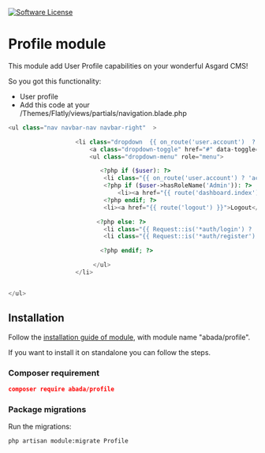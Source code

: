 [![Software License](https://img.shields.io/badge/license-MIT-brightgreen.svg?style=flat-square)](LICENSE.md)

# Profile module
This module add User Profile capabilities on your wonderful Asgard CMS!

So you got this functionality:
* User profile
* Add this code at your /Themes/Flatly/views/partials/navigation.blade.php
``` php
<ul class="nav navbar-nav navbar-right"  >

                   <li class="dropdown  {{ on_route('user.account')  ? 'active' : '' }}">
                       <a class="dropdown-toggle" href="#" data-toggle="dropdown" role="button">Account</a>
                       <ul class="dropdown-menu" role="menu">

                          <?php if ($user): ?>
                           <li class="{{ on_route('user.account') ? 'active' : '' }}"><a href="{{ route('user.account') }}">Account</a></li>
                           <?php if ($user->hasRoleName('Admin')): ?>
                               <li><a href="{{ route('dashboard.index') }}">Admin</a></li>
                           <?php endif; ?>
                           <li><a href="{{ route('logout') }}">Logout</a></li>

                         <?php else: ?>
                           <li class="{{ Request::is('*auth/login') ? 'active' : ''}}"><a href="{{ route('login') }}">Login</a></li>
                           <li class="{{ Request::is('*auth/register') ? 'active' : ''}}"><a href="{{ route('register') }}">Register</a></li>

                          <?php endif; ?>

                        </ul>
                   </li>


</ul>
```

## Installation
Follow the [installation guide of module](https://asgardcms.com/en/docs/getting-started/installation#installing-modules-and-themes), with module name "abada/profile".



 If you want to install it on standalone you can follow the steps.

### Composer requirement

``` json
composer require abada/profile
```

### Package migrations

Run the migrations:

``` bash
php artisan module:migrate Profile
```

